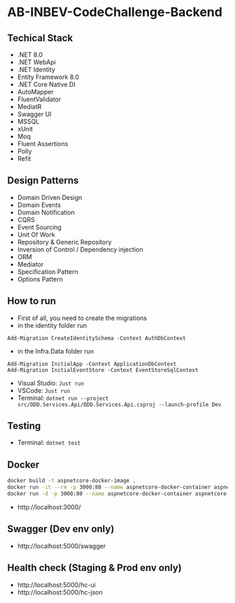 # AB-INBEV-CodeChallenge-Backend

## Techical Stack
- .NET 8.0
- .NET WebApi
- .NET Identity
- Entity Framework 8.0
- .NET Core Native DI
- AutoMapper
- FluentValidator
- MediatR
- Swagger UI
- MSSQL
- xUnit
- Moq
- Fluent Assertions
- Polly
- Refit

## Design Patterns
- Domain Driven Design
- Domain Events
- Domain Notification
- CQRS
- Event Sourcing
- Unit Of Work
- Repository & Generic Repository
- Inversion of Control / Dependency injection
- ORM
- Mediator
- Specification Pattern
- Options Pattern

## How to run
- First of all, you need to create the migrations
- in the identity folder run
```
Add-Migration CreateIdentitySchema -Context AuthDbContext
```
- in the Infra.Data folder run
```
Add-Migration InitialApp -Context ApplicationDbContext
Add-Migration InitialEventStore -Context EventStoreSqlContext
```
- Visual Studio: `Just run`
- VSCode: `Just run`
- Terminal: `dotnet run --project src/DDD.Services.Api/DDD.Services.Api.csproj --launch-profile Dev`

## Testing
- Terminal: `dotnet test`

## Docker

```sh
docker build -t aspnetcore-docker-image .
docker run -it --rm -p 3000:80 --name aspnetcore-docker-container aspnetcore-docker-image
docker run -d -p 3000:80 --name aspnetcore-docker-container aspnetcore-docker-image
```

- http://localhost:3000/

## Swagger (Dev env only)
- http://localhost:5000/swagger

## Health check (Staging & Prod env only)
- http://localhost:5000/hc-ui
- http://localhost:5000/hc-json
